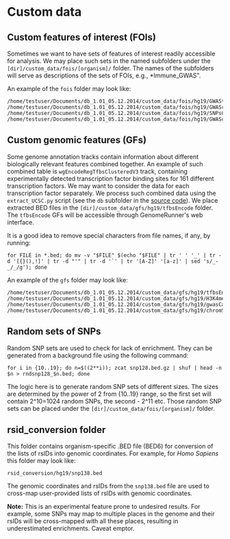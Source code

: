 

Custom data
============

Custom features of interest (FOIs)
-----------------------------

Sometimes we want to have sets of features of interest readily accessible for analysis. We may place such sets in the named subfolders under the `[dir]/custom_data/fois/[organism]/` folder. The names of the subfolders will serve as descriptions of the sets of FOIs, e.g., *Immune_GWAS".

An example of the `fois` folder may look like:

```
/home/testuser/Documents/db_1.01_05.12.2014/custom_data/fois/hg19/GWAStest1/*.bed
/home/testuser/Documents/db_1.01_05.12.2014/custom_data/fois/hg19/GWASrand/*.bed
/home/testuser/Documents/db_1.01_05.12.2014/custom_data/fois/hg19/SNPsCommonRand/*.bed
/home/testuser/Documents/db_1.01_05.12.2014/custom_data/fois/hg19/GWAScatalogFull/*.bed
```

Custom genomic features (GFs)
-----------------------

Some genome annotation tracks contain information about different biologically relevant features combined together. An example of such combined table is `wgEncodeRegTfbsClusteredV3` track, containing experimentally detected transcription factor binding sites for 161 different transcription factors. We may want to consider the data for each transcription factor separately. We process such combined data using the `extract_UCSC.py` script (see the `db` subfolder in the [source code](https://github.com/mdozmorov/genome_runner)). We place extracted BED files in the `[dir]/custom_data/gfs/hg19/tfbsEncode` folder. The `tfbsEncode` GFs will be accessible through GenomeRunner's web interface.

It is a good idea to remove special characters from file names, if any, by running:

```
for FILE in *.bed; do mv -v "$FILE" $(echo "$FILE" | tr ' ' '_' | tr -d '[{}(),!]' | tr -d "'" | tr -d '`' | tr '[A-Z]' '[a-z]' | sed 's/_-_/_/g'); done
```

An example of the `gfs` folder may look like:

```
/home/testuser/Documents/db_1.01_05.12.2014/custom_data/gfs/hg19/tfbsEncode/*.bed
/home/testuser/Documents/db_1.01_05.12.2014/custom_data/gfs/hg19/H3K4me3/*.bed
/home/testuser/Documents/db_1.01_05.12.2014/custom_data/gfs/hg19/gwasCatalog/*.bed
/home/testuser/Documents/db_1.01_05.12.2014/custom_data/gfs/hg19/chromStates/*.bed
```

Random sets of SNPs
--------------------
Random SNP sets are used to check for lack of enrichment. They can be generated from a background file using the following command:
```
for i in {10..19}; do n=$((2**i)); zcat snp128.bed.gz | shuf | head -n $n > rndsnp128_$n.bed; done
```

The logic here is to generate random SNP sets of different sizes. The sizes are determined by the power of 2 from {10..19} range, so the first set will contain 2^10=1024 random SNPs, the second - 2^11 etc. Those random SNP sets can be placed under the `[dir]/custom_data/fois/[organism]/` folder.

rsid_conversion folder
-----------------------
This folder contains organism-specific .BED file (BED6) for conversion of the lists of rsIDs into genomic coordinates. For example, for *Homo Sapiens* this folder may look like:
```
rsid_conversion/hg19/snp138.bed
```
The genomic coordinates and rsIDs from the `snp138.bed` file are used to cross-map user-provided lists of rsIDs with genomic coordinates.

**Note:** This is an experimental feature prone to undesired results. For example, some SNPs may map to multiple places in the genome and their rsIDs will be cross-mapped with all these places, resulting in underestimated enrichments. Caveat emptor.
